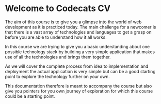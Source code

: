 # Welcome to Codecats CV

The aim of this course is to give you a glimpse into the world of web development as it is practiced today. The main challenge for a newcomer is that there is a vast array of technologies and languages to get a grasp on before you are able to understand how it all works.

In this course we are trying to give you a basic understanding about one possible technology stack by building a very simple application that makes use of all the technologies and brings them together.

As we will cover the complete process from idea to implementation and deployment the actual application is very simple but can be a good starting point to explore the technology further on your own. 

This documentation therefore is meant to accompany the course but also give you pointers for you own journey of exploration for which this course could be a starting point.
